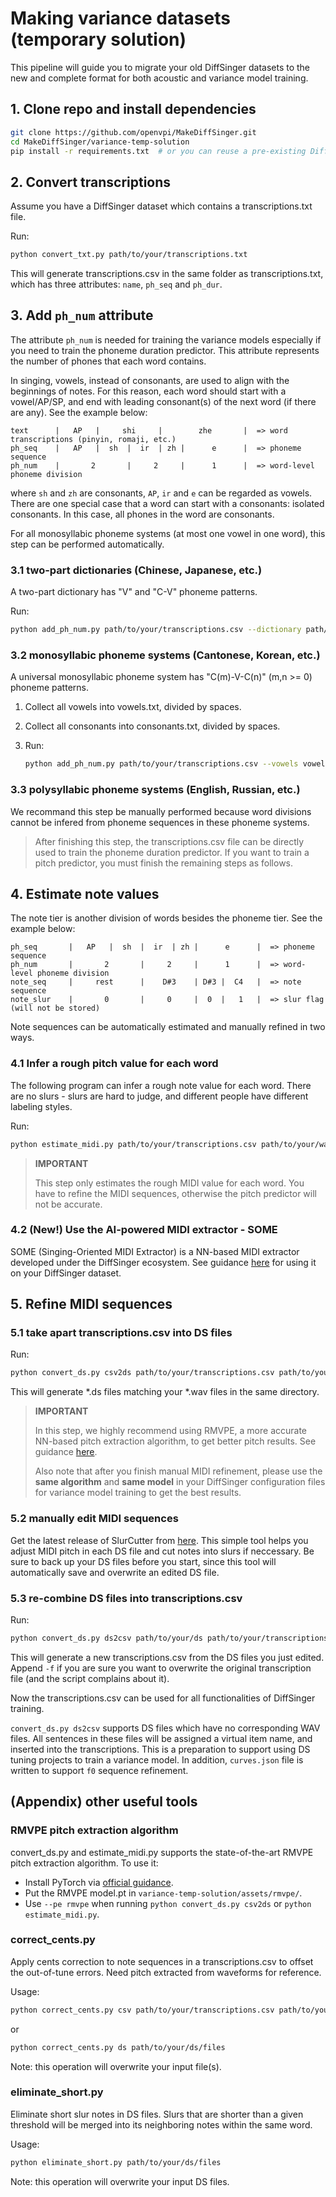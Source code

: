 # Making variance datasets (temporary solution)

This pipeline will guide you to migrate your old DiffSinger datasets to the new and complete format for both acoustic and variance model training.

## 1. Clone repo and install dependencies

```bash
git clone https://github.com/openvpi/MakeDiffSinger.git
cd MakeDiffSinger/variance-temp-solution
pip install -r requirements.txt  # or you can reuse a pre-existing DiffSinger environment
```

## 2. Convert transcriptions

Assume you have a DiffSinger dataset which contains a transcriptions.txt file.

Run:

```bash
python convert_txt.py path/to/your/transcriptions.txt
```

This will generate transcriptions.csv in the same folder as transcriptions.txt, which has three attributes: `name`, `ph_seq` and `ph_dur`.

## 3. Add `ph_num` attribute

The attribute `ph_num` is needed for training the variance models especially if you need to train the phoneme duration predictor. This attribute represents the number of phones that each word contains.

In singing, vowels, instead of consonants, are used to align with the beginnings of notes. For this reason, each word should start with a vowel/AP/SP, and end with leading consonant(s) of the next word (if there are any). See the example below:

```text
text      |   AP   |     shi     |        zhe       |  => word transcriptions (pinyin, romaji, etc.)
ph_seq    |   AP   |  sh  |  ir  | zh |      e      |  => phoneme sequence
ph_num    |       2       |     2     |      1      |  => word-level phoneme division
```

where `sh` and `zh` are consonants, `AP`, `ir` and `e` can be regarded as vowels. There are one special case that a word can start with a consonants: isolated consonants. In this case, all phones in the word are consonants.

For all monosyllabic phoneme systems (at most one vowel in one word), this step can be performed automatically.

### 3.1 two-part dictionaries (Chinese, Japanese, etc.)

A two-part dictionary has "V" and "C-V" phoneme patterns.

Run:

```bash
python add_ph_num.py path/to/your/transcriptions.csv --dictionary path/to/your/dictionary.txt
```

### 3.2 monosyllabic phoneme systems (Cantonese, Korean, etc.)

A universal monosyllabic phoneme system has "C(m)-V-C(n)" (m,n >= 0) phoneme patterns.

1. Collect all vowels into vowels.txt, divided by spaces.

2. Collect all consonants into consonants.txt, divided by spaces.

3. Run:

   ```bash
   python add_ph_num.py path/to/your/transcriptions.csv --vowels vowels.txt --consonants consonants.txt
   ```

### 3.3 polysyllabic phoneme systems (English, Russian, etc.)

We recommand this step be manually performed because word divisions cannot be infered from phoneme sequences in these phoneme systems.

> After finishing this step, the transcriptions.csv file can be directly used to train the phoneme duration predictor. If you want to train a pitch predictor, you must finish the remaining steps as follows.
>

## 4. Estimate note values

The note tier is another division of words besides the phoneme tier. See the example below:

```text
ph_seq       |   AP   |  sh  |  ir  | zh |      e      |  => phoneme sequence
ph_num       |       2       |     2     |      1      |  => word-level phoneme division
note_seq     |     rest      |    D#3    | D#3 |  C4   |  => note sequence
note_slur    |       0       |     0     |  0  |   1   |  => slur flag (will not be stored)
```

Note sequences can be automatically estimated and manually refined in two ways.

### 4.1 Infer a rough pitch value for each word

The following program can infer a rough note value for each word. There are no slurs - slurs are hard to judge, and different people have different labeling styles.

Run:

```bash
python estimate_midi.py path/to/your/transcriptions.csv path/to/your/wavs
```

> **IMPORTANT**
> 
> This step only estimates the rough MIDI value for each word. You have to refine the MIDI sequences, otherwise the pitch predictor will not be accurate.

### 4.2 (New!) Use the AI-powered MIDI extractor - SOME

SOME (Singing-Oriented MIDI Extractor) is a NN-based MIDI extractor developed under the DiffSinger ecosystem. See guidance [here](https://github.com/openvpi/SOME#inference-via-pretrained-model-diffsinger-dataset) for using it on your DiffSinger dataset.

## 5. Refine MIDI sequences

### 5.1 take apart transcriptions.csv into DS files

Run:

```bash
python convert_ds.py csv2ds path/to/your/transcriptions.csv path/to/your/wavs
```

This will generate *.ds files matching your *.wav files in the same directory.

> **IMPORTANT**
> 
> In this step, we highly recommend using RMVPE, a more accurate NN-based pitch extraction algorithm, to get better pitch results. See guidance [here](#rmvpe-pitch-extraction-algorithm).
> 
> Also note that after you finish manual MIDI refinement, please use the **same algorithm** and **same model** in your DiffSinger configuration files for variance model training to get the best results.

### 5.2 manually edit MIDI sequences

Get the latest release of SlurCutter from [here](../README.md#essential-tools-to-process-and-label-your-datasets). This simple tool helps you adjust MIDI pitch in each DS file and cut notes into slurs if neccessary. Be sure to back up your DS files before you start, since this tool will automatically save and overwrite an edited DS file.

### 5.3 re-combine DS files into transcriptions.csv

Run:

```bash
python convert_ds.py ds2csv path/to/your/ds path/to/your/transcriptions.csv
```

This will generate a new transcriptions.csv from the DS files you just edited. Append `-f` if you are sure you want to overwrite the original transcription file (and the script complains about it).

Now the transcriptions.csv can be used for all functionalities of DiffSinger training.

`convert_ds.py ds2csv` supports DS files which have no corresponding WAV files. All sentences in these files will be assigned a virtual item name, and inserted into the transcriptions. This is a preparation to support using DS tuning projects to train a variance model. In addition, `curves.json` file is written to support `f0` sequence refinement.

## (Appendix) other useful tools

### RMVPE pitch extraction algorithm

convert_ds.py and estimate_midi.py supports the state-of-the-art RMVPE pitch extraction algorithm. To use it:

- Install PyTorch via [official guidance](https://pytorch.org/get-started/locally/).
- Put the RMVPE model.pt in `variance-temp-solution/assets/rmvpe/`.
- Use `--pe rmvpe` when running `python convert_ds.py csv2ds` or `python estimate_midi.py`.

### correct_cents.py

Apply cents correction to note sequences in a transcriptions.csv to offset the out-of-tune errors. Need pitch extracted from waveforms for reference.

Usage:

```bash
python correct_cents.py csv path/to/your/transcriptions.csv path/to/your/wavs
```

or

```bash
python correct_cents.py ds path/to/your/ds/files
```

Note: this operation will overwrite your input file(s).

### eliminate_short.py

Eliminate short slur notes in DS files. Slurs that are shorter than a given threshold will be merged into its neighboring notes within the same word.

Usage:

```bash
python eliminate_short.py path/to/your/ds/files
```

Note: this operation will overwrite your input DS files.
